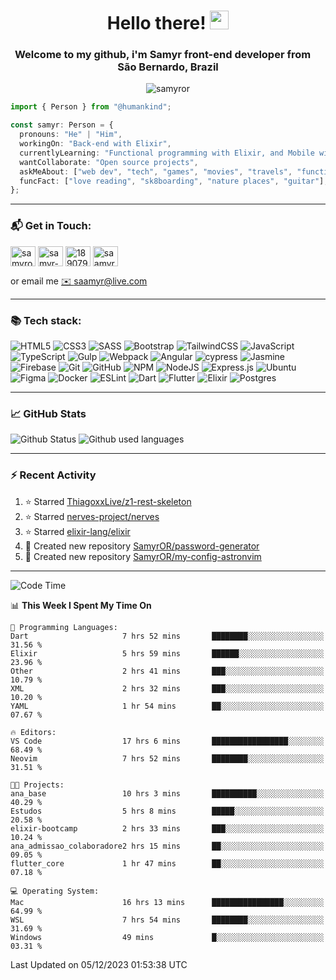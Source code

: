 <h1 align="center">Hello there! <img src="https://raw.githubusercontent.com/iampavangandhi/iampavangandhi/master/gifs/Hi.gif" width="30px"></h1>
<h3 align="center">Welcome to my github, i'm Samyr front-end developer from  <img src="https://cdn-icons-png.flaticon.com/512/197/197386.png" width="13"/>  <b>São Bernardo, Brazil</b></h3>

<p align="center"> <img src="https://komarev.com/ghpvc/?username=samyror&label=Profile%20views&color=0e75b6&style=flat" alt="samyror" /> </p>

```typescript
import { Person } from "@humankind";

const samyr: Person = {
  pronouns: "He" | "Him",
  workingOn: "Back-end with Elixir",
  currentlyLearning: "Functional programming with Elixir, and Mobile with Flutter",
  wantCollaborate: "Open source projects",
  askMeAbout: ["web dev", "tech", "games", "movies", "travels", "functional programming", "mobile"],
  funcFact: ["love reading", "sk8boarding", "nature places", "guitar"],
};
```

---

### 📬 Get in Touch:

<p align="left">
<a href="https://codepen.io/samyror" target="blank"><img align="center" src="https://cdn.jsdelivr.net/gh/devicons/devicon/icons/codepen/codepen-plain.svg" alt="samyror" height="32" width="40" /></a>
<a href="https://linkedin.com/in/samyr-ribeiro-82a720145" target="blank"><img align="center" src="https://cdn.jsdelivr.net/gh/devicons/devicon/icons/linkedin/linkedin-plain.svg" alt="samyr-ribeiro-82a720145" height="32" width="40" /></a>
<a href="https://pt.stackoverflow.com/users/189079" target="blank"><img align="center"  src="https://cdn.jsdelivr.net/npm/simple-icons@v5/icons/stackoverflow.svg" alt="189079" height="32" width="40" /></a>
<a href="https://www.hackerrank.com/saamyr" target="blank"><img align="center" src="https://cdn.jsdelivr.net/npm/simple-icons@v5/icons/hackerrank.svg" alt="saamyr" height="32" width="40" /></a>
</p>

or email me [✉️ saamyr@live.com](mailto:saamyr@live.com)

---

### 📚 Tech stack:

![HTML5](https://img.shields.io/badge/html5-%23E34F26.svg?style=for-the-badge&logo=html5&logoColor=white)
![CSS3](https://img.shields.io/badge/css3-%231572B6.svg?style=for-the-badge&logo=css3&logoColor=white)
![SASS](https://img.shields.io/badge/SASS-hotpink.svg?style=for-the-badge&logo=SASS&logoColor=white)
![Bootstrap](https://img.shields.io/badge/bootstrap-%23563D7C.svg?style=for-the-badge&logo=bootstrap&logoColor=white)
![TailwindCSS](https://img.shields.io/badge/tailwindcss-%2338B2AC.svg?style=for-the-badge&logo=tailwind-css&logoColor=white)
![JavaScript](https://img.shields.io/badge/javascript-%23323330.svg?style=for-the-badge&logo=javascript&logoColor=%23F7DF1E)
![TypeScript](https://img.shields.io/badge/typescript-%23007ACC.svg?style=for-the-badge&logo=typescript&logoColor=white)
![Gulp](https://img.shields.io/badge/GULP-%23CF4647.svg?style=for-the-badge&logo=gulp&logoColor=white)
![Webpack](https://img.shields.io/badge/webpack-%238DD6F9.svg?style=for-the-badge&logo=webpack&logoColor=black)
![Angular](https://img.shields.io/badge/angular-%23DD0031.svg?style=for-the-badge&logo=angular&logoColor=white)
![cypress](https://img.shields.io/badge/-cypress-%23E5E5E5?style=for-the-badge&logo=cypress&logoColor=058a5e)
![Jasmine](https://img.shields.io/badge/-Jasmine-%238A4182?style=for-the-badge&logo=Jasmine&logoColor=white)
![Firebase](https://img.shields.io/badge/firebase-%23039BE5.svg?style=for-the-badge&logo=firebase)
![Git](https://img.shields.io/badge/git-%23F05033.svg?style=for-the-badge&logo=git&logoColor=white)
![GitHub](https://img.shields.io/badge/github-%23121011.svg?style=for-the-badge&logo=github&logoColor=white)
![NPM](https://img.shields.io/badge/NPM-%23000000.svg?style=for-the-badge&logo=npm&logoColor=white)
![NodeJS](https://img.shields.io/badge/node.js-6DA55F?style=for-the-badge&logo=node.js&logoColor=white)
![Express.js](https://img.shields.io/badge/express.js-%23404d59.svg?style=for-the-badge&logo=express&logoColor=%2361DAFB)
![Ubuntu](https://img.shields.io/badge/Ubuntu-E95420?style=for-the-badge&logo=ubuntu&logoColor=white)
![Figma](https://img.shields.io/badge/figma-%23F24E1E.svg?style=for-the-badge&logo=figma&logoColor=white)
![Docker](https://img.shields.io/badge/docker-%230db7ed.svg?style=for-the-badge&logo=docker&logoColor=white)
![ESLint](https://img.shields.io/badge/ESLint-4B3263?style=for-the-badge&logo=eslint&logoColor=white)
![Dart](https://img.shields.io/badge/dart-%230175C2.svg?style=for-the-badge&logo=dart&logoColor=white)
![Flutter](https://img.shields.io/badge/Flutter-%2302569B.svg?style=for-the-badge&logo=Flutter&logoColor=white)
![Elixir](https://img.shields.io/badge/elixir-%234B275F.svg?style=for-the-badge&logo=elixir&logoColor=white)
![Postgres](https://img.shields.io/badge/postgres-%23316192.svg?style=for-the-badge&logo=postgresql&logoColor=white)

---

### 📈 GitHub Stats

![Github Status](https://github-readme-stats.vercel.app/api?username=SamyrOR&show_icons=true&bg_color=FFF&title_color=b80f0a&text_color=000&icon_color=b80f0a&border_color=a9a9a9&line_height=20)
![Github used languages](https://github-readme-stats.vercel.app/api/top-langs?username=samyror&show_icons=true&locale=en&layout=compact&bg_color=FFF&title_color=b80f0a&text_color=000&icon_color=b80f0a&border_color=a9a9a9)

---

### ⚡ Recent Activity

<!--RECENT_ACTIVITY:start-->
1. ⭐ Starred [ThiagoxxLive/z1-rest-skeleton](https://github.com/ThiagoxxLive/z1-rest-skeleton)
2. ⭐ Starred [nerves-project/nerves](https://github.com/nerves-project/nerves)
3. ⭐ Starred [elixir-lang/elixir](https://github.com/elixir-lang/elixir)
4. 📔 Created new repository [SamyrOR/password-generator](https://github.com/SamyrOR/password-generator)
5. 📔 Created new repository [SamyrOR/my-config-astronvim](https://github.com/SamyrOR/my-config-astronvim)
<!--RECENT_ACTIVITY:end-->

---

<!--START_SECTION:waka-->
![Code Time](http://img.shields.io/badge/Code%20Time-1%2C862%20hrs%2059%20mins-blue)

📊 **This Week I Spent My Time On** 

```text
💬 Programming Languages: 
Dart                     7 hrs 52 mins       ████████░░░░░░░░░░░░░░░░░   31.56 % 
Elixir                   5 hrs 59 mins       ██████░░░░░░░░░░░░░░░░░░░   23.96 % 
Other                    2 hrs 41 mins       ███░░░░░░░░░░░░░░░░░░░░░░   10.79 % 
XML                      2 hrs 32 mins       ███░░░░░░░░░░░░░░░░░░░░░░   10.20 % 
YAML                     1 hr 54 mins        ██░░░░░░░░░░░░░░░░░░░░░░░   07.67 % 

🔥 Editors: 
VS Code                  17 hrs 6 mins       █████████████████░░░░░░░░   68.49 % 
Neovim                   7 hrs 52 mins       ████████░░░░░░░░░░░░░░░░░   31.51 % 

🐱‍💻 Projects: 
ana_base                 10 hrs 3 mins       ██████████░░░░░░░░░░░░░░░   40.29 % 
Estudos                  5 hrs 8 mins        █████░░░░░░░░░░░░░░░░░░░░   20.58 % 
elixir-bootcamp          2 hrs 33 mins       ███░░░░░░░░░░░░░░░░░░░░░░   10.24 % 
ana_admissao_colaboradore2 hrs 15 mins       ██░░░░░░░░░░░░░░░░░░░░░░░   09.05 % 
flutter_core             1 hr 47 mins        ██░░░░░░░░░░░░░░░░░░░░░░░   07.18 % 

💻 Operating System: 
Mac                      16 hrs 13 mins      ████████████████░░░░░░░░░   64.99 % 
WSL                      7 hrs 54 mins       ████████░░░░░░░░░░░░░░░░░   31.69 % 
Windows                  49 mins             █░░░░░░░░░░░░░░░░░░░░░░░░   03.31 % 
```


 Last Updated on 05/12/2023 01:53:38 UTC
<!--END_SECTION:waka-->
